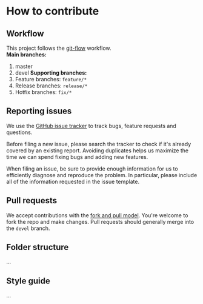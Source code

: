 # How to contribute #

## Workflow
This project follows the [git-flow](https://nvie.com/posts/a-successful-git-branching-model/) workflow.    
**Main branches:**
1. master
2. devel
**Supporting branches:**
1. Feature branches: `feature/*`
2. Release branches: `release/*`
3. Hotfix branches: `fix/*`

## Reporting issues ##
We use the [GitHub issue tracker](https://github.com/uxFeranmi/neuronic/issues)
to track bugs, feature requests and questions.

Before filing a new issue, please search the tracker to check if it's already
covered by an existing report. Avoiding duplicates helps us maximize the time we
can spend fixing bugs and adding new features.

When filing an issue, be sure to provide enough information for us to
efficiently diagnose and reproduce the problem. In particular, please include
all of the information requested in the issue template.

## Pull requests ##
We accept contributions with the [fork and pull model](https://help.github.com/en/github/collaborating-with-issues-and-pull-requests/about-collaborative-development-models). You're welcome to fork the repo and make changes. Pull requests should generally merge into the `devel` branch.

## Folder structure
...

## Style guide
...   
